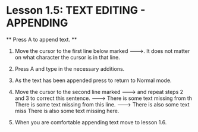# Lesson 1.5: TEXT EDITING - APPENDING

** Press  A  to append text. **

1. Move the cursor to the first line below marked --->.
It does not matter on what character the cursor is in that line.

2. Press  A  and type in the necessary additions.

3. As the text has been appended press <ESC> to return to Normal mode.

4. Move the cursor to the second line marked ---> and repeat steps 2 and 3 to correct this sentence.
---> There is some text missing from th
     There is some text missing from this line.
---> There is also some text miss
     There is also some text missing here.
     
5. When you are comfortable appending text move to lesson 1.6.

